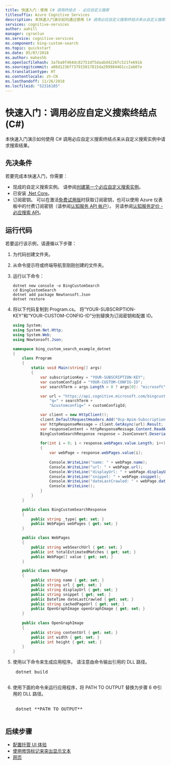 ```yaml
---
title: 快速入门：使用 C# 调用终结点 - 必应自定义搜索
titlesuffix: Azure Cognitive Services
description: 本快速入门演示如何通过使用 C# 调用必应自定义搜索终结点来从自定义搜索实例中请求搜索结果。
services: cognitive-services
author: aahill
manager: cgronlun
ms.service: cognitive-services
ms.component: bing-custom-search
ms.topic: quickstart
ms.date: 05/07/2018
ms.author: maheshb
ms.openlocfilehash: 3a7ba0f464dc82751df5daabd4226fc521fe6916
ms.sourcegitcommit: a08d1236f737915817815da299984461cc2ab07e
ms.translationtype: HT
ms.contentlocale: zh-CN
ms.lasthandoff: 11/26/2018
ms.locfileid: "52316185"
---
```

# <a name="quickstart-call-bing-custom-search-endpoint-c"></a>快速入门：调用必应自定义搜索终结点 (C#)

本快速入门演示如何使用 C# 调用必应自定义搜索终结点来从自定义搜索实例中请求搜索结果。 

## <a name="prerequisites"></a>先决条件

若要完成本快速入门，你需要：

- 现成的自定义搜索实例。 请参阅[创建第一个必应自定义搜索实例](quick-start.md)。
- 已安装 [.Net Core](https://www.microsoft.com/net/download/core)。
- 订阅密钥。 可以在激活[免费试用版](https://azure.microsoft.com/try/cognitive-services/?api=bing-custom-search)时获取订阅密钥，也可以使用 Azure 仪表板中的付费订阅密钥（请参阅[认知服务 API 帐户](https://docs.microsoft.com/azure/cognitive-services/cognitive-services-apis-create-account)）。   另请参阅[认知服务定价 - 必应搜索 API](https://azure.microsoft.com/pricing/details/cognitive-services/search-api/)。


## <a name="run-the-code"></a>运行代码

若要运行该示例，请遵循以下步骤：

1. 为代码创建文件夹。  
  
2. 从命令提示符或终端导航至刚刚创建的文件夹。  
  
3. 运行以下命令：
    ```
    dotnet new console -o BingCustomSearch
    cd BingCustomSearch
    dotnet add package Newtonsoft.Json
    dotnet restore
    ```
  
4. 将以下代码复制到 Program.cs。 将“YOUR-SUBSCRIPTION-KEY”和“YOUR-CUSTOM-CONFIG-ID”分别替换为订阅密钥和配置 ID。

    ```csharp
    using System;
    using System.Net.Http;
    using System.Web;
    using Newtonsoft.Json;
    
    namespace bing_custom_search_example_dotnet
    {
        class Program
        {
            static void Main(string[] args)
            {
                var subscriptionKey = "YOUR-SUBSCRIPTION-KEY";
                var customConfigId = "YOUR-CUSTOM-CONFIG-ID";
                var searchTerm = args.Length > 0 ? args[0]: "microsoft";            
    
                var url = "https://api.cognitive.microsoft.com/bingcustomsearch/v7.0/search?" +
                    "q=" + searchTerm +
                    "&customconfig=" + customConfigId;
    
                var client = new HttpClient();
                client.DefaultRequestHeaders.Add("Ocp-Apim-Subscription-Key", subscriptionKey);
                var httpResponseMessage = client.GetAsync(url).Result;
                var responseContent = httpResponseMessage.Content.ReadAsStringAsync().Result;
                BingCustomSearchResponse response = JsonConvert.DeserializeObject<BingCustomSearchResponse>(responseContent);
                
                for(int i = 0; i < response.webPages.value.Length; i++)
                {                
                    var webPage = response.webPages.value[i];
                    
                    Console.WriteLine("name: " + webPage.name);
                    Console.WriteLine("url: " + webPage.url);                
                    Console.WriteLine("displayUrl: " + webPage.displayUrl);
                    Console.WriteLine("snippet: " + webPage.snippet);
                    Console.WriteLine("dateLastCrawled: " + webPage.dateLastCrawled);
                    Console.WriteLine();
                }            
            }
        }
    
        public class BingCustomSearchResponse
        {        
            public string _type{ get; set; }            
            public WebPages webPages { get; set; }
        }
    
        public class WebPages
        {
            public string webSearchUrl { get; set; }
            public int totalEstimatedMatches { get; set; }
            public WebPage[] value { get; set; }        
        }
    
        public class WebPage
        {
            public string name { get; set; }
            public string url { get; set; }
            public string displayUrl { get; set; }
            public string snippet { get; set; }
            public DateTime dateLastCrawled { get; set; }
            public string cachedPageUrl { get; set; }
            public OpenGraphImage openGraphImage { get; set; }        
        }
        
        public class OpenGraphImage
        {
            public string contentUrl { get; set; }
            public int width { get; set; }
            public int height { get; set; }
        }
    }
    ```
6. 使用以下命令来生成应用程序。 请注意由命令输出引用的 DLL 路径。

    <pre>
    dotnet build 
    </pre>
    
7. 使用下面的命令来运行应用程序，将 PATH TO OUTPUT 替换为步骤 6 中引用的 DLL 路径。

    <pre>    
    dotnet **PATH TO OUTPUT**
    </pre>

## <a name="next-steps"></a>后续步骤
- [配置托管 UI 体验](./hosted-ui.md)
- [使用修饰标记来突出显示文本](./hit-highlighting.md)
- [网页](./page-webpages.md)
